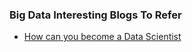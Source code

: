 ### Big Data Interesting Blogs To Refer
- [How can you become a Data Scientist](http://blog.thecollegestore.in/how-can-you-become-a-data-scientist/)
